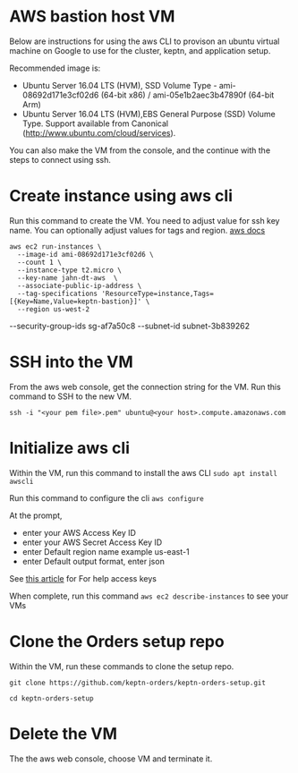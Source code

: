 # AWS bastion host VM

Below are instructions for using the aws CLI to provison an ubuntu virtual machine on Google to use for the cluster, keptn, and application setup. 

Recommended image is:
* Ubuntu Server 16.04 LTS (HVM), SSD Volume Type - ami-08692d171e3cf02d6 (64-bit x86) / ami-05e1b2aec3b47890f (64-bit Arm)
* Ubuntu Server 16.04 LTS (HVM),EBS General Purpose (SSD) Volume Type. Support available from Canonical (http://www.ubuntu.com/cloud/services).

You can also make the VM from the console, and the continue with the steps to connect using ssh.

# Create instance using aws cli

Run this command to create the VM.  You need to adjust value for ssh key name.  You can optionally adjust values for tags and region.  [aws docs](https://docs.aws.amazon.com/cli/latest/reference/ec2/run-instances.html)


```
aws ec2 run-instances \
  --image-id ami-08692d171e3cf02d6 \
  --count 1 \
  --instance-type t2.micro \
  --key-name jahn-dt-aws  \
  --associate-public-ip-address \
  --tag-specifications 'ResourceType=instance,Tags=[{Key=Name,Value=keptn-bastion}]' \
  --region us-west-2
```

--security-group-ids sg-af7a50c8 --subnet-id subnet-3b839262

# SSH into the VM 

From the aws web console, get the connection string for the VM. Run this command to SSH to the new VM.
```
ssh -i "<your pem file>.pem" ubuntu@<your host>.compute.amazonaws.com
```

# Initialize aws cli

Within the VM, run this command to install the aws CLI ```sudo apt install awscli```

Run this command to configure the cli ```aws configure```

At the prompt, 
* enter your AWS Access Key ID
* enter your AWS Secret Access Key ID
* enter Default region name example us-east-1
* enter Default output format, enter json

See [this article](https://aws.amazon.com/blogs/security/wheres-my-secret-access-key/) for For help access keys

When complete, run this command ```aws ec2 describe-instances``` to see your VMs

# Clone the Orders setup repo

Within the VM, run these commands to clone the setup repo.

```
git clone https://github.com/keptn-orders/keptn-orders-setup.git

cd keptn-orders-setup
```

# Delete the VM

The the aws web console, choose VM and terminate it.
